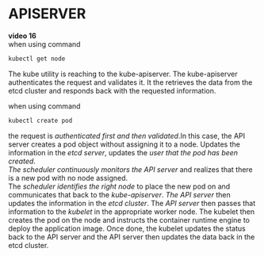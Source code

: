 # APISERVER
**video 16**  
when using command 
```bash 
kubectl get node
``` 
The kube utility is reaching to the kube-apiserver. The kube-apiserver authenticates the request and validates it. It the retrieves the data from the etcd cluster and responds back with the requested information.   

when using command 
```bash 
kubectl create pod 
``` 
the request is *authenticated first and then validated*.In this case, the API server creates a pod object without assigning it to a node. Updates the information in the *etcd server*, updates the *user that the pod has been created*.  
*The scheduler continuously monitors the API server* and realizes that there is a new pod with no node assigned.  
The *scheduler identifies the right node* to place the new pod on and communicates that back to the *kube-apiserver*. *The API server* then updates the information in the *etcd cluster*. The *API server* then passes that information to the *kubelet* in the appropriate worker node. The kubelet then creates the pod on the node and instructs the container runtime engine to deploy the application image. Once done, the kubelet updates the status back to the API server and the API server then updates the data back in the etcd cluster.
